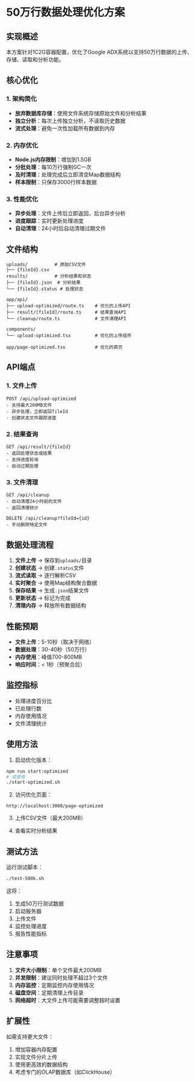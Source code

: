 # 50万行数据处理优化方案

## 实现概述

本方案针对1C2G容器配置，优化了Google ADX系统以支持50万行数据的上传、存储、读取和分析功能。

## 核心优化

### 1. 架构简化
- **放弃数据库存储**：使用文件系统存储原始文件和分析结果
- **独立分析**：每次上传独立分析，不读取历史数据
- **流式处理**：避免一次性加载所有数据到内存

### 2. 内存优化
- **Node.js内存限制**：增加到1.5GB
- **分批处理**：每10万行强制GC一次
- **及时清理**：处理完成后立即清空Map数据结构
- **样本限制**：只保存3000行样本数据

### 3. 性能优化
- **异步处理**：文件上传后立即返回，后台异步分析
- **进度跟踪**：实时更新处理进度
- **自动清理**：24小时后自动清理过期文件

## 文件结构

```
uploads/          # 原始CSV文件
├── {fileId}.csv
results/          # 分析结果和状态
├── {fileId}.json  # 分析结果
└── {fileId}.status # 处理状态

app/api/
├── upload-optimized/route.ts    # 优化的上传API
├── result/[fileId]/route.ts     # 结果查询API
└── cleanup/route.ts             # 文件清理API

components/
└── upload-optimized.tsx         # 优化的上传组件

app/page-optimized.tsx           # 优化的首页
```

## API端点

### 1. 文件上传
```
POST /api/upload-optimized
- 支持最大200MB文件
- 异步处理，立即返回fileId
- 创建状态文件跟踪进度
```

### 2. 结果查询
```
GET /api/result/{fileId}
- 返回处理状态或结果
- 支持进度轮询
- 自动过期处理
```

### 3. 文件清理
```
GET /api/cleanup
- 自动清理24小时前的文件
- 返回清理统计

DELETE /api/cleanup?fileId={id}
- 手动删除特定文件
```

## 数据处理流程

1. **文件上传** → 保存到`uploads/`目录
2. **创建状态** → 创建`.status`文件
3. **流式读取** → 逐行解析CSV
4. **实时聚合** → 使用Map结构聚合数据
5. **保存结果** → 生成`.json`结果文件
6. **更新状态** → 标记为完成
7. **清理内存** → 释放所有数据结构

## 性能预期

- **文件上传**：5-10秒（取决于网络）
- **数据处理**：30-40秒（50万行）
- **内存使用**：峰值700-800MB
- **响应时间**：< 1秒（预聚合后）

## 监控指标

- 处理进度百分比
- 已处理行数
- 内存使用情况
- 文件清理统计

## 使用方法

1. 启动优化版本：
```bash
npm run start:optimized
# 或使用
./start-optimized.sh
```

2. 访问优化页面：
```
http://localhost:3000/page-optimized
```

3. 上传CSV文件（最大200MB）

4. 查看实时分析结果

## 测试方法

运行测试脚本：
```bash
./test-500k.sh
```

这将：
1. 生成50万行测试数据
2. 启动服务器
3. 上传文件
4. 监控处理进度
5. 报告性能指标

## 注意事项

1. **文件大小限制**：单个文件最大200MB
2. **并发限制**：建议同时处理不超过3个文件
3. **内存监控**：定期监控内存使用情况
4. **磁盘空间**：定期清理上传目录
5. **网络超时**：大文件上传可能需要调整超时设置

## 扩展性

如需支持更大文件：
1. 增加容器内存配置
2. 实现文件分片上传
3. 使用更高效的数据结构
4. 考虑专门的OLAP数据库（如ClickHouse）